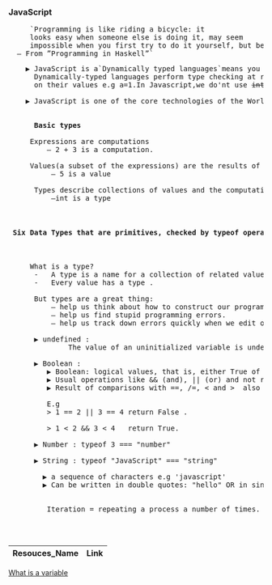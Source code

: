 ### JavaScript

<pre>
     `Programming is like riding a bicycle: it
     looks easy when someone else is doing it, may seem
     impossible when you first try to do it yourself, but becomes simple and natural with practice.
  – From ”Programming in Haskell”`
</pre>


 <pre>
    ▶ JavaScript is a`Dynamically typed languages`means you do not have to specify types every time.
      Dynamically-typed languages perform type checking at runtime,determines its variables' data types based 
      on their values e.g a=1.In Javascript,we do'nt use <strike>int a=1 </strike>
      
    ▶ JavaScript is one of the core technologies of the World Wide Web.
    
    
     <strong> Basic types </strong>
     
     Expressions are computations 
         – 2 + 3 is a computation.
         
     Values(a subset of the expressions) are the results of computations
          – 5 is a value
          
      Types describe collections of values and the computations that generate those values
          –int is a type
     
     <h4> Six Data Types that are primitives, checked by typeof operator: </h4>
     
     What is a type?
      -   A type is a name for a collection of related values (same kind).
      -   Every value has a type .
      
      But types are a great thing: 
          – help us think about how to construct our programs.
          – help us find stupid programming errors.
          – help us track down errors quickly when we edit our code.  credit to Cos Princeton Universiity
     
      ▶ undefined : 
              The value of an uninitialized variable is undefined.
      
      ▶ Boolean : 
         ▶ Boolean: logical values, that is, either True of False. 0 or 1.
         ▶ Usual operations like && (and), || (or) and not return a boolean value.
         ▶ Result of comparisons with ==, /=, < and >  also return a boolean value. 
         
         E.g
         > 1 == 2 || 3 == 4 return False .
         
         > 1 < 2 && 3 < 4   return True.
         
      ▶ Number : typeof 3 === "number"
      
      ▶ String : typeof "JavaScript" === "string"
          
        ▶ a sequence of characters e.g 'javascript'
        ▶ Can be written in double quotes: "hello" OR in single quotes: 'hello'.
        
      
         Iteration = repeating a process a number of times.


 </pre>


Resouces_Name  |Link
--- |---
[What is a variable]()

